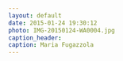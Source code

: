 ```yaml
---
layout: default
date: 2015-01-24 19:30:12
photo: IMG-20150124-WA0004.jpg
caption_header:  
caption: Maria Fugazzola
---
```

